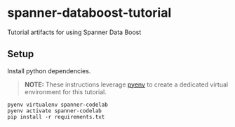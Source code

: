 # spanner-databoost-tutorial
Tutorial artifacts for using Spanner Data Boost


## Setup

Install python dependencies.

> **NOTE:** These instructions leverage [pyenv](https://github.com/pyenv/pyenv) to create a dedicated virtual environment for this tutorial.

```
pyenv virtualenv spanner-codelab
pyenv activate spanner-codelab
pip install -r requirements.txt
```

